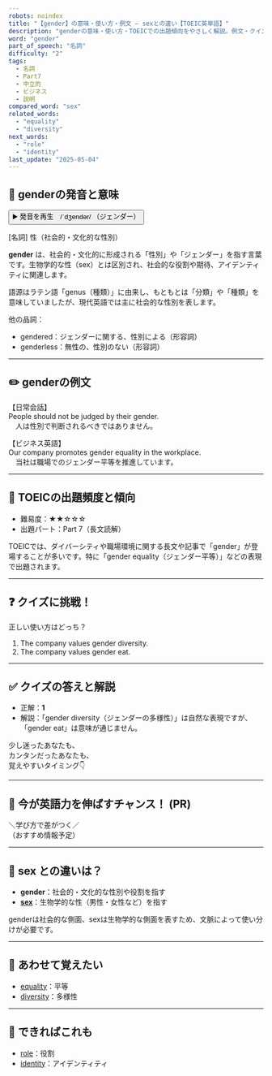 ```yaml
---
robots: noindex
title: "【gender】の意味・使い方・例文 ― sexとの違い【TOEIC英単語】"
description: "genderの意味・使い方・TOEICでの出題傾向をやさしく解説。例文・クイズ付きでsexとの違いもわかりやすく学べます。"
word: "gender"
part_of_speech: "名詞"
difficulty: "2"
tags:
  - 名詞
  - Part7
  - 中立的
  - ビジネス
  - 説明
compared_word: "sex"
related_words:
  - "equality"
  - "diversity"
next_words:
  - "role"
  - "identity"
last_update: "2025-05-04"
---
```


## 🔰 genderの発音と意味

<button class="play-audio" onclick="playTTS('gender')">
  <span class="play-audio-main">
    ▶️ 発音を再生　/ˈdʒendər/
  </span>
  <span class="play-audio-sub">
    （ジェンダー）
  </span>
</button>

[名詞] 性（社会的・文化的な性別）

**gender** は、社会的・文化的に形成される「性別」や「ジェンダー」を指す言葉です。生物学的な性（sex）とは区別され、社会的な役割や期待、アイデンティティに関連します。

語源はラテン語「genus（種類）」に由来し、もともとは「分類」や「種類」を意味していましたが、現代英語では主に社会的な性別を表します。

他の品詞：  
- gendered：ジェンダーに関する、性別による（形容詞）
- genderless：無性の、性別のない（形容詞）

---

## ✏️ genderの例文

【日常会話】  
People should not be judged by their gender.  
　人は性別で判断されるべきではありません。

【ビジネス英語】  
Our company promotes gender equality in the workplace.  
　当社は職場でのジェンダー平等を推進しています。

---

## 🎯 TOEICの出題頻度と傾向

- 難易度：★★☆☆☆
- 出題パート：Part 7（長文読解）

TOEICでは、ダイバーシティや職場環境に関する長文や記事で「gender」が登場することが多いです。特に「gender equality（ジェンダー平等）」などの表現で出題されます。

---

## ❓ クイズに挑戦！

正しい使い方はどっち？

1. The company values gender diversity.  
2. The company values gender eat.

---

## ✅ クイズの答えと解説

- 正解：**1**
- 解説：「gender diversity（ジェンダーの多様性）」は自然な表現ですが、「gender eat」は意味が通じません。

少し迷ったあなたも、  
カンタンだったあなたも、  
覚えやすいタイミング👇️

---

## 🚀 今が英語力を伸ばすチャンス！ (PR)

<div class="info-center">
＼学び方で差がつく／<br>  
（おすすめ情報予定）
</div>

---

## 🤔  sex との違いは？

- **gender**：社会的・文化的な性別や役割を指す
- **[sex](/sex)**：生物学的な性（男性・女性など）を指す

genderは社会的な側面、sexは生物学的な側面を表すため、文脈によって使い分けが必要です。

---

## 🧩 あわせて覚えたい

- [equality](/equality)：平等
- [diversity](/diversity)：多様性

---

## 📖 できればこれも

- [role](/role)：役割
- [identity](/identity)：アイデンティティ

<!-- cvid: aid31_bid15 -->
